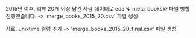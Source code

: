 2015년 이후, 리뷰 20개 이상 남긴 사람 데이터로 eda 및 meta_books와 파일 병합 진행했습니다.
-> 'merge_books_2015_20.csv' 파일 생성

장르, unixtime 컬럼 추가
-> 'merge_books_2015_20_final.csv' 파일 생성
